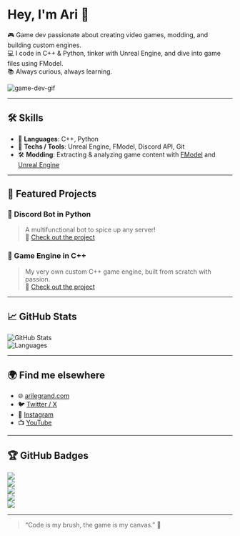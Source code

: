 # Hey, I'm Ari 👋

🎮 Game dev passionate about creating video games, modding, and building custom engines.  
💻 I code in C++ & Python, tinker with Unreal Engine, and dive into game files using FModel.  
📚 Always curious, always learning.

![game-dev-gif](https://media.giphy.com/media/LHZyixOnHwDDy/giphy.gif)

---

## 🛠️ Skills

- 🧠 **Languages**: C++, Python  
- 🧰 **Techs / Tools**: Unreal Engine, FModel, Discord API, Git  
- 🛠️ **Modding**: Extracting & analyzing game content with [FModel](https://fmodel.app/) and [Unreal Engine](https://www.unrealengine.com/)

---

## 🚀 Featured Projects

### 🐍 Discord Bot in Python  
> A multifunctional bot to spice up any server!  
🔗 [Check out the project](https://github.com/AriLeGrand/discordbot)

### 🧱 Game Engine in C++  
> My very own custom C++ game engine, built from scratch with passion.  
🔗 [Check out the project](https://github.com/AriLeGrand/Dark-Matter-Engine)

---

## 📈 GitHub Stats

![GitHub Stats](https://github-readme-stats.vercel.app/api?username=AriLeGrand&show_icons=true&theme=tokyonight)  
![Languages](https://github-readme-stats.vercel.app/api/top-langs/?username=AriLeGrand&layout=compact&theme=tokyonight)

---

## 🌍 Find me elsewhere

- 🌐 [arilegrand.com](https://arilegrand.com)
- 🐦 [Twitter / X](https://twitter.com/arilegrand)
- 📸 [Instagram](https://instagram.com/ari.legrand)
- 📺 [YouTube](https://youtube.com/@arilegrand)

---

## 🏆 GitHub Badges

![](https://img.shields.io/badge/-C++-00599C?style=flat-square&logo=c%2B%2B&logoColor=white)  
![](https://img.shields.io/badge/-Python-3776AB?style=flat-square&logo=python&logoColor=white)  
![](https://img.shields.io/badge/-Unreal%20Engine-0E1128?style=flat-square&logo=unrealengine&logoColor=white)  
![](https://img.shields.io/badge/-FModel-FF3D00?style=flat-square&logoColor=white)  
![](https://img.shields.io/github/followers/AriLeGrand?style=social)

---

> “Code is my brush, the game is my canvas.” 🎨
